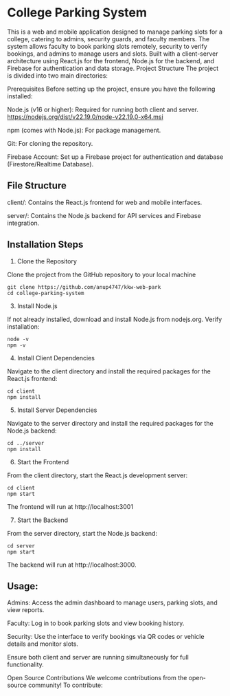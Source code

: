 # College Parking System
This is a web and mobile application designed to manage parking slots for a college, catering to admins, security guards, and faculty members. The system allows faculty to book parking slots remotely, security to verify bookings, and admins to manage users and slots. Built with a client-server architecture using React.js for the frontend, Node.js for the backend, and Firebase for authentication and data storage.
Project Structure
The project is divided into two main directories:

Prerequisites
Before setting up the project, ensure you have the following installed:

Node.js (v16 or higher): Required for running both client and server.  https://nodejs.org/dist/v22.19.0/node-v22.19.0-x64.msi

npm (comes with Node.js): For package management.

Git: For cloning the repository.

Firebase Account: Set up a Firebase project for authentication and database (Firestore/Realtime Database).

## File Structure

client/: Contains the React.js frontend for web and mobile interfaces.

server/: Contains the Node.js backend for API services and Firebase integration.

## Installation Steps

1. Clone the Repository

Clone the project from the GitHub repository to your local machine

```
git clone https://github.com/anup4747/kkw-web-park
cd college-parking-system
```

3. Install Node.js
   
If not already installed, download and install Node.js from nodejs.org. Verify installation:

```
node -v
npm -v
```
4. Install Client Dependencies

Navigate to the client directory and install the required packages for the React.js frontend:

```
cd client
npm install
```
5. Install Server Dependencies

Navigate to the server directory and install the required packages for the Node.js backend:

```
cd ../server
npm install
```

6. Start the Frontend

From the client directory, start the React.js development server:

```
cd client
npm start
```

The frontend will run at http://localhost:3001

7. Start the Backend

From the server directory, start the Node.js backend:

```
cd server
npm start
```

The backend will run at http://localhost:3000.

## Usage:

Admins: Access the admin dashboard to manage users, parking slots, and view reports.

Faculty: Log in to book parking slots and view booking history.

Security: Use the interface to verify bookings via QR codes or vehicle details and monitor slots.

Ensure both client and server are running simultaneously for full functionality.


Open Source Contributions
We welcome contributions from the open-source community! To contribute:
